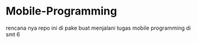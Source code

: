 # Mobile-Programming
 rencana nya repo ini di pake buat menjalani tugas mobile programming di smt 6 
